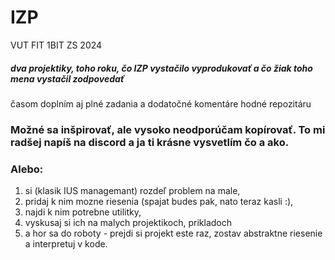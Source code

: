 # IZP

VUT FIT 1BIT ZS 2024

##### dva projektiky, toho roku, čo IZP vystačilo vyprodukovať a čo žiak toho mena vystačil zodpovedať

časom doplním aj plné zadania a dodatočné komentáre hodné repozitáru

### Možné sa inšpirovať, ale vysoko neodporúčam kopírovať. To mi radšej napíš na discord a ja ti krásne vysvetlím čo a ako. 
### Alebo:
1. si (klasik IUS managemant) rozdeľ problem na male, 
2. pridaj k nim mozne riesenia (spajat budes pak, nato teraz kasli :), 
3. najdi k nim potrebne utilitky, 
4. vyskusaj si ich na malych projektikoch, prikladoch 
5. a hor sa do roboty - prejdi si projekt este raz, zostav abstraktne riesenie a interpretuj v kode.